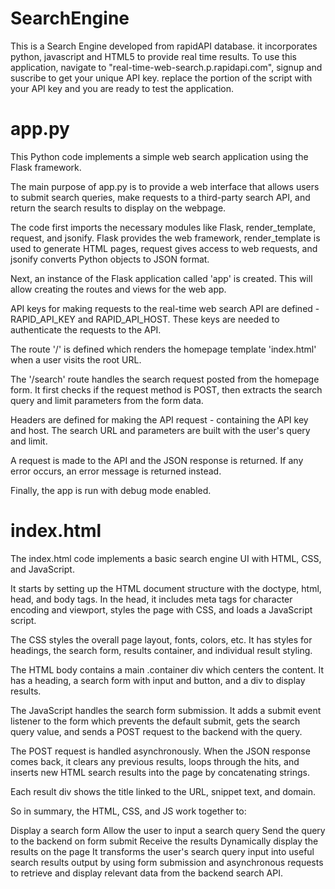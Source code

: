 # SearchEngine
This is a Search Engine developed from rapidAPI database. it incorporates python, javascript and HTML5 to provide real time results. 
To use this application, navigate to  "real-time-web-search.p.rapidapi.com", signup and suscribe to get your unique API key. replace the portion of the script with your API key and you are ready to test the application. 
# app.py
This Python code implements a simple web search application using the Flask framework.

The main purpose of app.py is to provide a web interface that allows users to submit search queries, make requests to a third-party search API, and return the search results to display on the webpage.

The code first imports the necessary modules like Flask, render_template, request, and jsonify. Flask provides the web framework, render_template is used to generate HTML pages, request gives access to web requests, and jsonify converts Python objects to JSON format.

Next, an instance of the Flask application called 'app' is created. This will allow creating the routes and views for the web app.

API keys for making requests to the real-time web search API are defined - RAPID_API_KEY and RAPID_API_HOST. These keys are needed to authenticate the requests to the API.

The route '/' is defined which renders the homepage template 'index.html' when a user visits the root URL.

The '/search' route handles the search request posted from the homepage form. It first checks if the request method is POST, then extracts the search query and limit parameters from the form data.

Headers are defined for making the API request - containing the API key and host. The search URL and parameters are built with the user's query and limit.

A request is made to the API and the JSON response is returned. If any error occurs, an error message is returned instead.

Finally, the app is run with debug mode enabled.

# index.html
The index.html code implements a basic search engine UI with HTML, CSS, and JavaScript.

It starts by setting up the HTML document structure with the doctype, html, head, and body tags. In the head, it includes meta tags for character encoding and viewport, styles the page with CSS, and loads a JavaScript script.

The CSS styles the overall page layout, fonts, colors, etc. It has styles for headings, the search form, results container, and individual result styling.

The HTML body contains a main .container div which centers the content. It has a heading, a search form with input and button, and a div to display results.

The JavaScript handles the search form submission. It adds a submit event listener to the form which prevents the default submit, gets the search query value, and sends a POST request to the backend with the query.

The POST request is handled asynchronously. When the JSON response comes back, it clears any previous results, loops through the hits, and inserts new HTML search results into the page by concatenating strings.

Each result div shows the title linked to the URL, snippet text, and domain.

So in summary, the HTML, CSS, and JS work together to:

Display a search form
Allow the user to input a search query
Send the query to the backend on form submit
Receive the results
Dynamically display the results on the page
It transforms the user's search query input into useful search results output by using form submission and asynchronous requests to retrieve and display relevant data from the backend search API.
